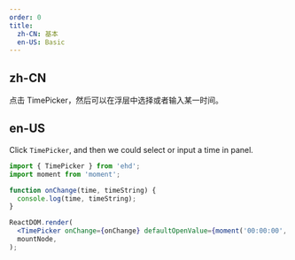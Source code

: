 ```yaml
---
order: 0
title:
  zh-CN: 基本
  en-US: Basic
---
```


## zh-CN

点击 TimePicker，然后可以在浮层中选择或者输入某一时间。

## en-US

Click `TimePicker`, and then we could select or input a time in panel.

```jsx
import { TimePicker } from 'ehd';
import moment from 'moment';

function onChange(time, timeString) {
  console.log(time, timeString);
}

ReactDOM.render(
  <TimePicker onChange={onChange} defaultOpenValue={moment('00:00:00', 'HH:mm:ss')} />,
  mountNode,
);
```
